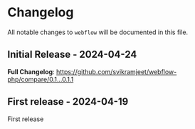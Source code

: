 # Changelog

All notable changes to `webflow` will be documented in this file.

## Initial Release - 2024-04-24

**Full Changelog**: https://github.com/svikramjeet/webflow-php/compare/0.1...0.1.1

## First release - 2024-04-19

First release
